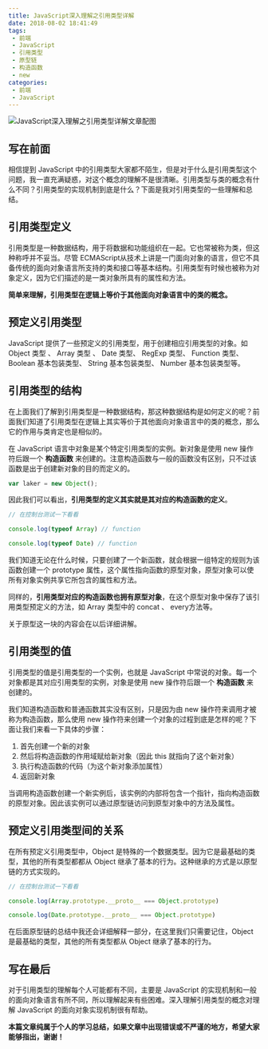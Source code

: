 ```yaml
---
title: JavaScript深入理解之引用类型详解
date: 2018-08-02 18:41:49
tags:
 - 前端
 - JavaScript
 - 引用类型
 - 原型链
 - 构造函数
 - new
categories:
 - 前端
 - JavaScript
---
```


![JavaScript深入理解之引用类型详解文章配图](http://p2p4htzmu.bkt.clouddn.com/peitu17-1.jpg)

## 写在前面

相信提到 JavaScript 中的引用类型大家都不陌生，但是对于什么是引用类型这个问题，我一直充满疑惑，对这个概念的理解不是很清晰。引用类型与类的概念有什么不同？引用类型的实现机制到底是什么？下面是我对引用类型的一些理解和总结。

<!-- more -->

## 引用类型定义

引用类型是一种数据结构，用于将数据和功能组织在一起。它也常被称为类，但这种称呼并不妥当。尽管 ECMAScript从技术上讲是一门面向对象的语言，但它不具备传统的面向对象语言所支持的类和接口等基本结构。引用类型有时候也被称为对象定义，因为它们描述的是一类对象所具有的属性和方法。

**简单来理解，引用类型在逻辑上等价于其他面向对象语言中的类的概念。**

## 预定义引用类型

JavaScript 提供了一些预定义的引用类型，用于创建相应引用类型的对象。如 Object 类型 、 Array 类型 、 Date 类型、 RegExp 类型、 Function 类型、 Boolean 基本包装类型、 String 基本包装类型、 Number 基本包装类型等。  

## 引用类型的结构

在上面我们了解到引用类型是一种数据结构，那这种数据结构是如何定义的呢？前面我们知道了引用类型在逻辑上其实等价于其他面向对象语言中的类的概念，那么它的作用与类肯定也是相似的。

在 JavaScript 语言中对象是某个特定引用类型的实例。新对象是使用 new 操作符后跟一个 **构造函数** 来创建的。注意构造函数与一般的函数没有区别，只不过该函数是出于创建新对象的目的而定义的。

```js
var laker = new Object();
```
因此我们可以看出，**引用类型的定义其实就是其对应的构造函数的定义**。

```js
// 在控制台测试一下看看

console.log(typeof Array) // function

console.log(typeof Date) // function

```

我们知道无论在什么时候，只要创建了一个新函数，就会根据一组特定的规则为该函数创建一个 prototype 属性，这个属性指向函数的原型对象，原型对象可以使所有对象实例共享它所包含的属性和方法。

同样的，**引用类型对应的构造函数也拥有原型对象**，在这个原型对象中保存了该引用类型预定义的方法，如 Array 类型中的 concat 、 every方法等。

关于原型这一块的内容会在以后详细讲解。


## 引用类型的值

引用类型的值是引用类型的一个实例，也就是 JavaScript 中常说的对象。每一个对象都是其对应引用类型的实例，对象是使用 new 操作符后跟一个 **构造函数** 来创建的。

我们知道构造函数和普通函数其实没有区别，只是因为由 new 操作符来调用才被称为构造函数，那么使用 new 操作符来创建一个对象的过程到底是怎样的呢？下面让我们来看一下具体的步骤：

1. 首先创建一个新的对象
2. 然后将构造函数的作用域赋给新对象（因此 this 就指向了这个新对象）
3. 执行构造函数的代码（为这个新对象添加属性）
4. 返回新对象

当调用构造函数创建一个新实例后，该实例的内部将包含一个指针，指向构造函数的原型对象。因此该实例可以通过原型链访问到原型对象中的方法及属性。


## 预定义引用类型间的关系

在所有预定义引用类型中，Object 是特殊的一个数据类型。因为它是最基础的类型，其他的所有类型都都从 Object 继承了基本的行为。这种继承的方式是以原型链的方式实现的。

```js
// 在控制台测试一下看看

console.log(Array.prototype.__proto__ === Object.prototype)

console.log(Date.prototype.__proto__ === Object.prototype) 

```
在后面原型链的总结中我还会详细解释一部分，在这里我们只需要记住，Object 是最基础的类型，其他的所有类型都从 Object 继承了基本的行为。

## 写在最后

对于引用类型的理解每个人可能都有不同，主要是 JavaScript 的实现机制和一般的面向对象语言有所不同，所以理解起来有些困难。深入理解引用类型的概念对理解 JavaScript 的面向对象实现机制很有帮助。

**本篇文章纯属于个人的学习总结，如果文章中出现错误或不严谨的地方，希望大家能够指出，谢谢！**